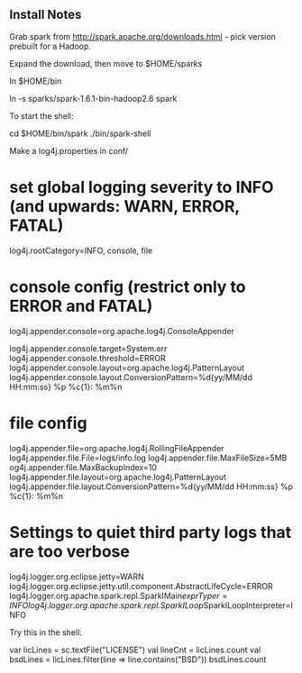 ## Install Notes

Grab spark from http://spark.apache.org/downloads.html - pick version prebuilt 
for a Hadoop.

Expand the download, then move to $HOME/sparks

In $HOME/bin

ln -s sparks/spark-1.6.1-bin-hadoop2.6 spark

To start the shell:

cd $HOME/bin/spark
./bin/spark-shell

Make a log4j.properties in conf/

# set global logging severity to INFO (and upwards: WARN, ERROR, FATAL)
log4j.rootCategory=INFO, console, file

# console config (restrict only to ERROR and FATAL)
log4j.appender.console=org.apache.log4j.ConsoleAppender

log4j.appender.console.target=System.err
log4j.appender.console.threshold=ERROR
log4j.appender.console.layout=org.apache.log4j.PatternLayout
log4j.appender.console.layout.ConversionPattern=%d{yy/MM/dd HH:mm:ss} %p %c{1}: %m%n   

# file config
log4j.appender.file=org.apache.log4j.RollingFileAppender
log4j.appender.file.File=logs/info.log
log4j.appender.file.MaxFileSize=5MB 
og4j.appender.file.MaxBackupIndex=10 
log4j.appender.file.layout=org.apache.log4j.PatternLayout 
log4j.appender.file.layout.ConversionPattern=%d{yy/MM/dd HH:mm:ss} %p %c{1}: %m%n

# Settings to quiet third party logs that are too verbose

log4j.logger.org.eclipse.jetty=WARN 
log4j.logger.org.eclipse.jetty.util.component.AbstractLifeCycle=ERROR
log4j.logger.org.apache.spark.repl.SparkIMain$exprTyper=INFO 
log4j.logger.org.apache.spark.repl.SparkILoop$SparkILoopInterpreter=INFO

Try this in the shell:

var licLines = sc.textFile("LICENSE")
val lineCnt = licLines.count
val bsdLines = licLines.filter(line => line.contains("BSD"))
bsdLines.count

